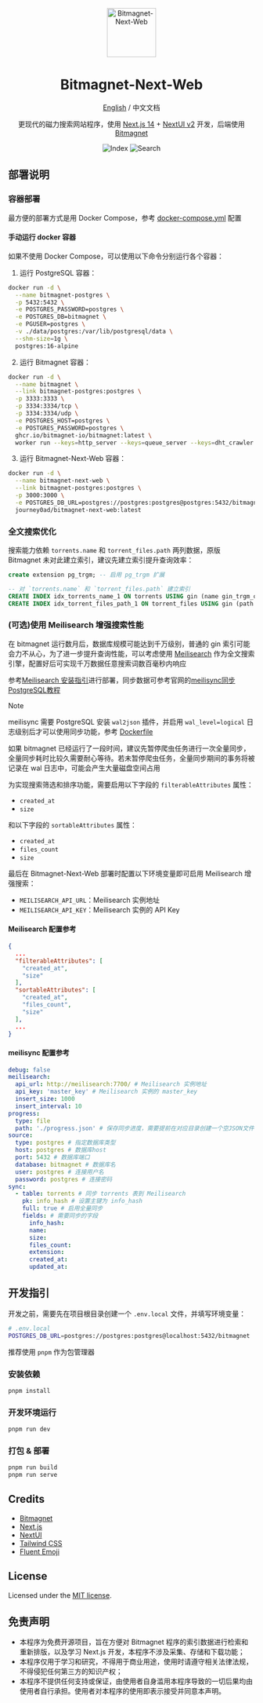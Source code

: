 <div align="center">
<img src=".readme/Logo.svg" width="100" height="100" alt="Bitmagnet-Next-Web" />

<h1>Bitmagnet-Next-Web</h1>

[English](./README.md) / 中文文档

更现代的磁力搜索网站程序，使用 [Next.js 14](https://nextjs.org/docs/getting-started) + [NextUI v2](https://nextui.org/) 开发，后端使用 [Bitmagnet](https://github.com/bitmagnet-io/bitmagnet)

![Index](.readme/zh_Index.jpg)
![Search](.readme/zh_Search.jpg)

</div>

## 部署说明

### 容器部署

最方便的部署方式是用 Docker Compose，参考 [docker-compose.yml](./docker-compose.yml) 配置

#### 手动运行 docker 容器

如果不使用 Docker Compose，可以使用以下命令分别运行各个容器：

1. 运行 PostgreSQL 容器：

```bash
docker run -d \
  --name bitmagnet-postgres \
  -p 5432:5432 \
  -e POSTGRES_PASSWORD=postgres \
  -e POSTGRES_DB=bitmagnet \
  -e PGUSER=postgres \
  -v ./data/postgres:/var/lib/postgresql/data \
  --shm-size=1g \
  postgres:16-alpine
```

2. 运行 Bitmagnet 容器：

```bash
docker run -d \
  --name bitmagnet \
  --link bitmagnet-postgres:postgres \
  -p 3333:3333 \
  -p 3334:3334/tcp \
  -p 3334:3334/udp \
  -e POSTGRES_HOST=postgres \
  -e POSTGRES_PASSWORD=postgres \
  ghcr.io/bitmagnet-io/bitmagnet:latest \
  worker run --keys=http_server --keys=queue_server --keys=dht_crawler
```

3. 运行 Bitmagnet-Next-Web 容器：

```bash
docker run -d \
  --name bitmagnet-next-web \
  --link bitmagnet-postgres:postgres \
  -p 3000:3000 \
  -e POSTGRES_DB_URL=postgres://postgres:postgres@postgres:5432/bitmagnet \
  journey0ad/bitmagnet-next-web:latest
```

### 全文搜索优化

搜索能力依赖 `torrents.name` 和 `torrent_files.path` 两列数据，原版 Bitmagnet 未对此建立索引，建议先建立索引提升查询效率：

```sql
create extension pg_trgm; -- 启用 pg_trgm 扩展

-- 对 `torrents.name` 和 `torrent_files.path` 建立索引
CREATE INDEX idx_torrents_name_1 ON torrents USING gin (name gin_trgm_ops);
CREATE INDEX idx_torrent_files_path_1 ON torrent_files USING gin (path gin_trgm_ops);
```

### (可选)使用 Meilisearch 增强搜索性能

在 bitmagnet 运行数月后，数据库规模可能达到千万级别，普通的 gin 索引可能会力不从心，为了进一步提升查询性能，可以考虑使用 [Meilisearch](https://github.com/meilisearch/meilisearch) 作为全文搜索引擎，配置好后可实现千万数据任意搜索词数百毫秒内响应

参考[Meilisearch 安装指引](https://www.meilisearch.com/docs/learn/getting_started/installation#local-installation)进行部署，同步数据可参考官网的[meilisync同步PostgreSQL教程](https://www.meilisearch.com/docs/guides/database/meilisync_postgresql)

> [!NOTE]  
> meilisync 需要 PostgreSQL 安装 `wal2json` 插件，并启用 `wal_level=logical` 日志级别后才可以使用同步功能，参考 [Dockerfile](https://gist.github.com/journey-ad/77096356f2d65ecd6259b8546f39a1d6)
>
> 如果 bitmagnet 已经运行了一段时间，建议先暂停爬虫任务进行一次全量同步，全量同步耗时比较久需要耐心等待。若未暂停爬虫任务，全量同步期间的事务将被记录在 wal 日志中，可能会产生大量磁盘空间占用

为实现搜索筛选和排序功能，需要启用以下字段的 `filterableAttributes` 属性：
- `created_at`
- `size`

和以下字段的 `sortableAttributes` 属性：
- `created_at`
- `files_count`
- `size`

最后在 Bitmagnet-Next-Web 部署时配置以下环境变量即可启用 Meilisearch 增强搜索：
- `MEILISEARCH_API_URL`：Meilisearch 实例地址
- `MEILISEARCH_API_KEY`：Meilisearch 实例的 API Key

#### Meilisearch 配置参考
```json
{
  ...
  "filterableAttributes": [
    "created_at",
    "size"
  ],
  "sortableAttributes": [
    "created_at",
    "files_count",
    "size"
  ],
  ...
}
```

#### meilisync 配置参考
```yaml
debug: false
meilisearch:
  api_url: http://meilisearch:7700/ # Meilisearch 实例地址
  api_key: 'master_key' # Meilisearch 实例的 master_key
  insert_size: 1000
  insert_interval: 10
progress:
  type: file
  path: './progress.json' # 保存同步进度，需要提前在对应目录创建一个空JSON文件，否则 meilisync 会报错
source:
  type: postgres # 指定数据库类型
  host: postgres # 数据库host
  port: 5432 # 数据库端口
  database: bitmagnet # 数据库名
  user: postgres # 连接用户名
  password: postgres # 连接密码
sync:
  - table: torrents # 同步 torrents 表到 Meilisearch
    pk: info_hash # 设置主键为 info_hash
    full: true # 启用全量同步
    fields: # 需要同步的字段
      info_hash:
      name:
      size:
      files_count:
      extension:
      created_at:
      updated_at:
```

## 开发指引

开发之前，需要先在项目根目录创建一个 `.env.local` 文件，并填写环境变量：

```bash
# .env.local
POSTGRES_DB_URL=postgres://postgres:postgres@localhost:5432/bitmagnet
```

推荐使用 `pnpm` 作为包管理器

### 安装依赖

```bash
pnpm install
```

### 开发环境运行

```bash
pnpm run dev
```

### 打包 & 部署

```bash
pnpm run build
pnpm run serve
```

## Credits

- [Bitmagnet](https://github.com/bitmagnet-io/bitmagnet)
- [Next.js](https://nextjs.org/)
- [NextUI](https://nextui.org/)
- [Tailwind CSS](https://tailwindcss.com/)
- [Fluent Emoji](https://github.com/microsoft/fluentui-emoji)

## License

Licensed under the [MIT license](./LICENSE).

## 免责声明

- 本程序为免费开源项目，旨在方便对 Bitmagnet 程序的索引数据进行检索和重新排版，以及学习 Next.js 开发，本程序不涉及采集、存储和下载功能；
- 本程序仅用于学习和研究，不得用于商业用途，使用时请遵守相关法律法规，不得侵犯任何第三方的知识产权；
- 本程序不提供任何支持或保证，由使用者自身滥用本程序导致的一切后果均由使用者自行承担。使用者对本程序的使用即表示接受并同意本声明。
